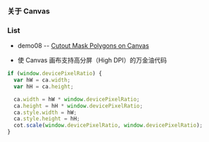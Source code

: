 ### 关于 Canvas




### List
* demo08 -- [Cutout Mask Polygons on Canvas](https://codepen.io/shshaw/pen/PPEMYX) 




* 使 Canvas 画布支持高分屏（High DPI）的万金油代码

```javascript
if (window.devicePixelRatio) {
  var hW = ca.width;
  var hH = ca.height;

  ca.width = hW * window.devicePixelRatio;
  ca.height = hH * window.devicePixelRatio;
  ca.style.width = hW;
  ca.style.height = hH;
  cot.scale(window.devicePixelRatio, window.devicePixelRatio);
}
```
